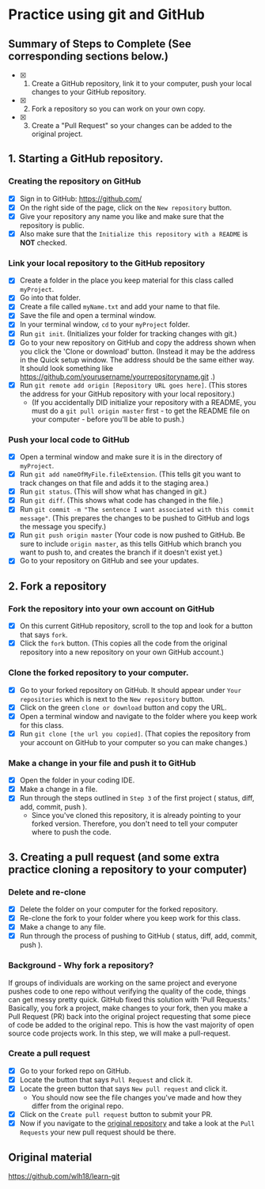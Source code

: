 # Practice using git and GitHub

## Summary of Steps to Complete (See corresponding sections below.)
- [x] 1. Create a GitHub repository, link it to your computer, push your local changes to your GitHub repository.
- [x] 2. Fork a repository so you can work on your own copy.
- [x] 3. Create a "Pull Request" so your changes can be added to the original project.

## 1. Starting a GitHub repository.

### Creating the repository on GitHub

* [x] Sign in to GitHub: https://github.com/
* [x] On the right side of the page, click on the `New repository` button.
* [x] Give your repository any name you like and make sure that the repository is public.
* [x] Also make sure that the `Initialize this repository with a README` is <b>NOT</b> checked.

### Link your local repository to the GitHub repository

* [x] Create a folder in the place you keep material for this class called `myProject`.
* [x] Go into that folder.
* [x] Create a file called `myName.txt` and add your name to that file.
* [x] Save the file and open a terminal window.
* [x] In your terminal window, `cd` to your `myProject` folder.
* [x] Run `git init`. (Initializes your folder for tracking changes with git.)
* [x] Go to your new repository on GitHub and copy the address shown when you click the 'Clone or download' button. (Instead it may be the address in the Quick setup window. The address should be the same either way. It should look something like https://github.com/yourusername/yourrepositoryname.git .)
* [x] Run `git remote add origin [Repository URL goes here]`. (This stores the address for your GitHub repository with your local repository.)
  * (If you accidentally DID initialize your repository with a README, you must do a `git pull origin master` first - to get the README file on your computer - before you'll be able to push.) 

### Push your local code to GitHub

* [x] Open a terminal window and make sure it is in the directory of `myProject`.
* [x] Run `git add nameOfMyFile.fileExtension`. (This tells git you want to track changes on that file and adds it to the staging area.)
* [x] Run `git status`. (This will show what has changed in git.)
* [x] Run `git diff`. (This shows what code has changed in the file.)
* [x] Run `git commit -m "The sentence I want associated with this commit message"`. (This prepares the changes to be pushed to GitHub and logs the message you specify.)
* [x] Run `git push origin master` (Your code is now pushed to GitHub. Be sure to include `origin master`, as this tells GitHub which branch you want to push to, and creates the branch if it doesn't exist yet.)
* [x] Go to your repository on GitHub and see your updates.

## 2. Fork a repository

### Fork the repository into your own account on GitHub

* [x] On this current GitHub repository, scroll to the top and look for a button that says `fork`.
* [x] Click the `fork` button. (This copies all the code from the original repository into a new repository on your own GitHub account.)
### Clone the forked repository to your computer.

* [x] Go to your forked repository on GitHub. It should appear under `Your repositories` which is next to the `New repository` button.
* [x] Click on the green `clone or download` button and copy the URL.
* [x] Open a terminal window and navigate to the folder where you keep work for this class.
* [x] Run `git clone [the url you copied]`. (That copies the repository from your account on GitHub to your computer so you can make changes.)

### Make a change in your file and push it to GitHub

* [x] Open the folder in your coding IDE.
* [x] Make a change in a file.
* [x] Run through the steps outlined in `Step 3` of the first project ( status, diff, add, commit, push ).
  * Since you've cloned this repository, it is already pointing to your forked version. Therefore, you don't need to tell your computer where to push the code.

## 3. Creating a pull request (and some extra practice cloning a repository to your computer)

### Delete and re-clone

* [x] Delete the folder on your computer for the forked repository.
* [x] Re-clone the fork to your folder where you keep work for this class.
* [x] Make a change to any file.
* [x] Run through the process of pushing to GitHub ( status, diff, add, commit, push ).

### Background - Why fork a repository?

If groups of individuals are working on the same project and everyone pushes code to one repo without verifying the quality of the code, things can get messy pretty quick. GitHub fixed this solution with 'Pull Requests.' Basically, you fork a project, make changes to your fork, then you make a Pull Request (PR) back into the original project requesting that some piece of code be added to the original repo. This is how the vast majority of open source code projects work. In this step, we will make a pull-request.

### Create a pull request

* [x] Go to your forked repo on GitHub.
* [x] Locate the button that says `Pull Request` and click it.
* [x] Locate the green button that says `New pull request` and click it.
  * You should now see the file changes you've made and how they differ from the original repo.
* [x] Click on the `Create pull request` button to submit your PR.
* [x] Now if you navigate to the <a href="https://github.com/DevMountain/learn-git/pulls">original repository</a> and take a look at the `Pull Requests` your new pull request should be there.

## Original material
https://github.com/wlh18/learn-git
